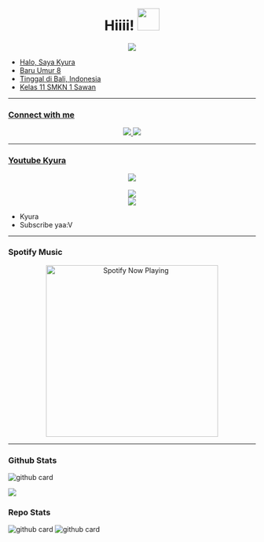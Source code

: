 <h1 align="center">Hiiii! <img src="https://github.com/KyuraSaja" style="border-radius:5;" width="45px" alt=""><br></h1>
<p align="center">
<a href="https://youtube.com/c/KyuraSaja"><img align="center" height="auto" src="https://telegra.ph/file/af5c140fee9800a1a21a0.jpg/></a>

<p align="center">

- Halo, Saya Kyura
- Baru Umur 8
- Tinggal di Bali, Indonesia
- Kelas 11 SMKN 1 Sawan


------

### Connect with me 
<p align="center">
  <a href="https://instagram.com/kyura.senpai_"><img src="https://img.shields.io/badge/Instagram-E4405F?style=for-the-badge&logo=instagram&logoColor=white"/> 
  <a href="https://wa.me/6281998903280"><img src="https://img.shields.io/badge/WhatsApp-25D366?style=for-the-badge&logo=whatsapp&logoColor=white" /><br>

  
------

### Youtube Kyura
<p align="center">
<a href="https://youtube.com/c/KYURA"><img align="center" height="auto" src="https://github.com/YuzzuKamiyaka/image/blob/main/IMG-20210904-WA0000.png"/></a><br><br>
<a href="https://youtube.com/c/KYURA"><img src="https://camo.githubusercontent.com/d56af0508b6719132b386c00da86b2cf234084af1e4e4888ebd4b0c5106433e3/68747470733a2f2f696d672e736869656c64732e696f2f62616467652f2d596f75747562652d7265643f7374796c653d666c61742d737175617265266c6f676f3d796f7574756265" />
</a><br>
<a href="https://youtube.com/c/KYURA"><img src="https://lf16-tiktok-web.ttwstatic.com/obj/tiktok-web/tiktok/web/node/_next/static/images/create-38e08fcedb8660d05e3c463376e49544.svg" />
</a>
<p align="center">

- Kyura
- Subscribe yaa:V

------

### Spotify Music

<p align="center">
  <a href="https://open.spotify.com/track/4bNvS25ZVMCvLHEUV87mp4?si=yb1PaPVnRgiTYedy8r6i_g&utm_source=copy-link&context=spotify%3Aplaylist%3A37i9dQZF1EIVoBTSiHHsdx&dl_branch=1" target="_blank"><img src="https://now-playing-on-spotify.vercel.app/api/spotify" alt="Spotify Now Playing" width="350"/></a>
</p>

------
 
### Github Stats 

![github card](https://github-readme-stats.vercel.app/api?username=KyuraSaja&show_icons=true&theme=radical)

![](https://github-profile-summary-cards.vercel.app/api/cards/profile-details?username=KyuraSaja&theme=monokai)

### Repo Stats 

![github card](https://github-readme-stats.vercel.app/api/pin/?username=KyuraSaja&repo=bitch-bot&theme=dark)
![github card](https://github-readme-stats.vercel.app/api/pin/?username=KyuraSaja&repo=yuzzu-api&theme=dark)
